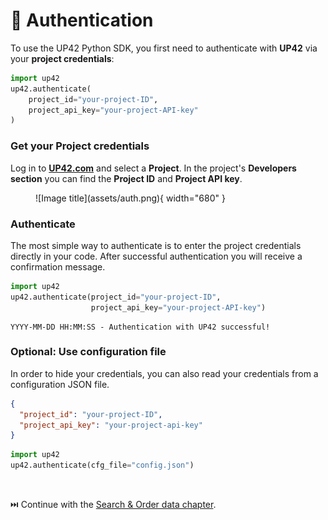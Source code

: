 # :key: Authentication

To use the UP42 Python SDK, you first need to authenticate with **UP42** via your **project credentials**:

```python
import up42
up42.authenticate(
    project_id="your-project-ID",
    project_api_key="your-project-API-key"
)
```

### Get your Project credentials

Log in to **[UP42.com](https://console.up42.com)** and select a **Project**.
In the project's **Developers section** you can find the **Project ID** and **Project API key**.

<figure markdown>
  ![Image title](assets/auth.png){ width="680" }
</figure>

### Authenticate

The most simple way to authenticate is to enter the project credentials directly in
your code. After successful authentication you will receive a confirmation message.

```python
import up42
up42.authenticate(project_id="your-project-ID", 
                  project_api_key="your-project-API-key")
```

```
YYYY-MM-DD HH:MM:SS - Authentication with UP42 successful!
```

### Optional: Use configuration file

In order to hide your credentials, you can also read your credentials from a configuration JSON file.

 
```json title="Create a config.json file"
{
  "project_id": "your-project-ID",
  "project_api_key": "your-project-api-key"
}
```

```python title="Authentication from config.json file"
import up42
up42.authenticate(cfg_file="config.json")
```


<br>

⏭️ Continue with the [Search & Order data chapter](search_order.md).
